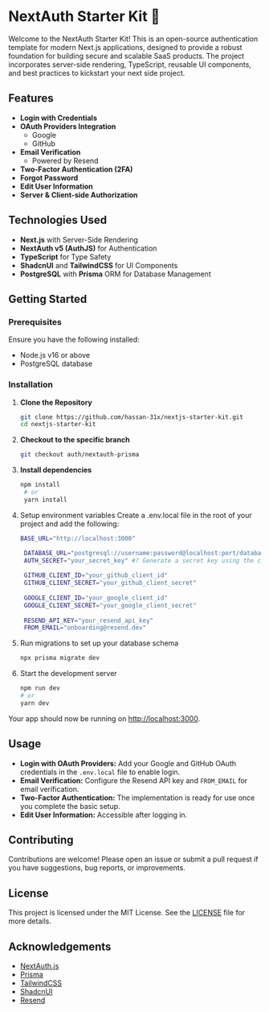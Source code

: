 # NextAuth Starter Kit 🚀

Welcome to the NextAuth Starter Kit! This is an open-source authentication template for modern Next.js applications, designed to provide a robust foundation for building secure and scalable SaaS products. The project incorporates server-side rendering, TypeScript, reusable UI components, and best practices to kickstart your next side project.

## Features

- **Login with Credentials**
- **OAuth Providers Integration**
  - Google
  - GitHub
- **Email Verification**
  - Powered by Resend
- **Two-Factor Authentication (2FA)**
- **Forgot Password**
- **Edit User Information**
- **Server & Client-side Authorization**

## Technologies Used

- **Next.js** with Server-Side Rendering
- **NextAuth v5 (AuthJS)** for Authentication
- **TypeScript** for Type Safety
- **ShadcnUI** and **TailwindCSS** for UI Components
- **PostgreSQL** with **Prisma** ORM for Database Management

## Getting Started

### Prerequisites

Ensure you have the following installed:

- Node.js v16 or above
- PostgreSQL database

### Installation

1. **Clone the Repository**

   ```bash
   git clone https://github.com/hassan-31x/nextjs-starter-kit.git
   cd nextjs-starter-kit
   ```

2. **Checkout to the specific branch**
   
    ```bash
   git checkout auth/nextauth-prisma
   ```

3. **Install dependencies**

   ```bash
   npm install
    # or
    yarn install
   ```

4. Setup environment variables
Create a .env.local file in the root of your project and add the following:

   ```bash
   BASE_URL="http://localhost:3000"

    DATABASE_URL="postgresql://username:password@localhost:port/database?schema=public"
    AUTH_SECRET="your_secret_key" #? Generate a secret key using the command: openssl rand -hex 32
    
    GITHUB_CLIENT_ID="your_github_client_id"
    GITHUB_CLIENT_SECRET="your_github_client_secret"
    
    GOOGLE_CLIENT_ID="your_google_client_id"
    GOOGLE_CLIENT_SECRET="your_google_client_secret"
    
    RESEND_API_KEY="your_resend_api_key"
    FROM_EMAIL="onboarding@resend.dev"
   ```

5. Run migrations to set up your database schema

   ```bash
   npx prisma migrate dev
   ```

6. Start the development server

    ```bash
   npm run dev
    # or
    yarn dev
   ```

Your app should now be running on [http://localhost:3000](http://localhost:3000).

## Usage

- **Login with OAuth Providers:** Add your Google and GitHub OAuth credentials in the `.env.local` file to enable login.
- **Email Verification:** Configure the Resend API key and `FROM_EMAIL` for email verification.
- **Two-Factor Authentication:** The implementation is ready for use once you complete the basic setup.
- **Edit User Information:** Accessible after logging in.

## Contributing

Contributions are welcome! Please open an issue or submit a pull request if you have suggestions, bug reports, or improvements.


## License

This project is licensed under the MIT License. See the [LICENSE](LICENSE) file for more details.

## Acknowledgements

- [NextAuth.js](https://next-auth.js.org/)
- [Prisma](https://www.prisma.io/)
- [TailwindCSS](https://tailwindcss.com/)
- [ShadcnUI](https://shadcn.dev/)
- [Resend](https://resend.com/)


